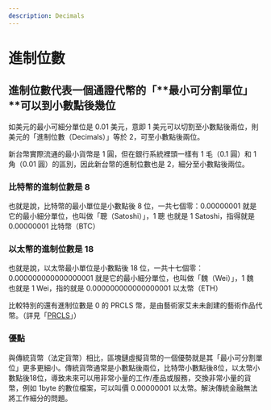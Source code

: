 ```yaml
---
description: Decimals
---
```


# 進制位數

## 進制位數代表一個通證代幣的「**最小可分割單位」**可以到小數點後幾位

如美元的最小可細分單位是 0.01 美元，意即 1 美元可以切割至小數點後兩位，則美元的「進制位數（Decimals）」等於 2，可至小數點後兩位。

新台幣實際流通的最小貨幣是 1 圓，但在銀行系統裡頭一樣有 1 毛（0.1 圓）和 1 角（0.01 圓）的區別，因此新台幣的進制位數也是 2，細分至小數點後兩位。

### 比特幣的進制位數是 8 

也就是說，比特幣的最小單位是小數點後 8 位，一共七個零：0.00000001 就是它的最小細分單位，也叫做「聰（Satoshi）」，1 聰 也就是 1 Satoshi，指得就是 0.00000001 比特幣（BTC）

### 以太幣的進制位數是 18

也就是說，以太幣最小單位是小數點後 18 位，一共十七個零：0.000000000000000001 就是它的最小細分單位，也叫做「魏（Wei）」，1 魏 也就是 1 Wei，指的就是 0.000000000000000001 以太幣（ETH）

比較特別的還有進制位數是 0 的 PRCLS 幣，是由藝術家艾未未創建的藝術作品代幣。（詳見「[PRCLS](../../undefined/priceless-prcls.md)」）

### 優點

與傳統貨幣（法定貨幣）相比，區塊鏈虛擬貨幣的一個優勢就是其「最小可分割單位」更多更細小。傳統貨幣通常是小數點後兩位，比特幣小數點後8位，以太幣小數點後18位，導致未來可以用非常小量的工作/產品或服務，交換非常小量的貨幣，例如 1byte 的數位檔案，可以叫價 0.00000001 以太幣。解決傳統金融無法將工作細分的問題。

